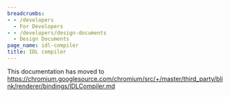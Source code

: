 ```yaml
---
breadcrumbs:
- - /developers
  - For Developers
- - /developers/design-documents
  - Design Documents
page_name: idl-compiler
title: IDL compiler
---
```


This documentation has moved to
<https://chromium.googlesource.com/chromium/src/+/master/third_party/blink/renderer/bindings/IDLCompiler.md>